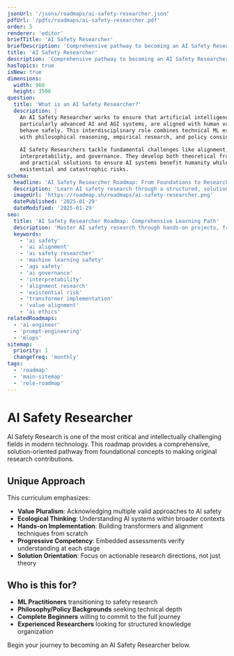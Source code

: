 ```yaml
---
jsonUrl: '/jsons/roadmaps/ai-safety-researcher.json'
pdfUrl: '/pdfs/roadmaps/ai-safety-researcher.pdf'
order: 5
renderer: 'editor'
briefTitle: 'AI Safety Researcher'
briefDescription: 'Comprehensive pathway to becoming an AI Safety Researcher in 2025'
title: 'AI Safety Researcher'
description: 'Comprehensive pathway to becoming an AI Safety Researcher in 2025'
hasTopics: true
isNew: true
dimensions:
  width: 968
  height: 3500
question:
  title: 'What is an AI Safety Researcher?'
  description: |
    An AI Safety Researcher works to ensure that artificial intelligence systems, 
    particularly advanced AI and AGI systems, are aligned with human values and 
    behave safely. This interdisciplinary role combines technical ML expertise 
    with philosophical reasoning, empirical research, and policy considerations.
    
    AI Safety Researchers tackle fundamental challenges like alignment, robustness,
    interpretability, and governance. They develop both theoretical frameworks
    and practical solutions to ensure AI systems benefit humanity while minimizing
    existential and catastrophic risks.
schema:
  headline: 'AI Safety Researcher Roadmap: From Foundations to Research Contributions'
  description: 'Learn AI safety research through a structured, solution-oriented pathway. Build technical competencies from transformer implementation to alignment research while exploring value pluralism and ecological perspectives on AI safety.'
  imageUrl: 'https://roadmap.sh/roadmaps/ai-safety-researcher.png'
  datePublished: '2025-01-29'
  dateModified: '2025-01-29'
seo:
  title: 'AI Safety Researcher Roadmap: Comprehensive Learning Path'
  description: 'Master AI safety research through hands-on projects, from building transformers to implementing alignment techniques. Includes assessments, philosophical frameworks, and research methodologies.'
  keywords:
    - 'ai safety'
    - 'ai alignment'
    - 'ai safety researcher'
    - 'machine learning safety'
    - 'agi safety'
    - 'ai governance'
    - 'interpretability'
    - 'alignment research'
    - 'existential risk'
    - 'transformer implementation'
    - 'value alignment'
    - 'ai ethics'
relatedRoadmaps:
  - 'ai-engineer'
  - 'prompt-engineering'
  - 'mlops'
sitemap:
  priority: 1
  changefreq: 'monthly'
tags:
  - 'roadmap'
  - 'main-sitemap'
  - 'role-roadmap'
---
```


# AI Safety Researcher

AI Safety Research is one of the most critical and intellectually challenging fields 
in modern technology. This roadmap provides a comprehensive, solution-oriented pathway 
from foundational concepts to making original research contributions.

## Unique Approach

This curriculum emphasizes:
- **Value Pluralism**: Acknowledging multiple valid approaches to AI safety
- **Ecological Thinking**: Understanding AI systems within broader contexts
- **Hands-on Implementation**: Building transformers and alignment techniques from scratch
- **Progressive Competency**: Embedded assessments verify understanding at each stage
- **Solution Orientation**: Focus on actionable research directions, not just theory

## Who is this for?

- **ML Practitioners** transitioning to safety research
- **Philosophy/Policy Backgrounds** seeking technical depth
- **Complete Beginners** willing to commit to the full journey
- **Experienced Researchers** looking for structured knowledge organization

Begin your journey to becoming an AI Safety Researcher below.